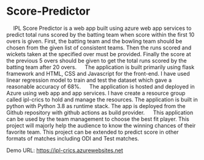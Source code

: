 # Score-Predictor

  &emsp; IPL Score Predictor is a web app built using azure web app services to predict total runs scored by the batting team when score within the first 10 overs is given. First, the batting team and the bowling team should be chosen from the given list of consistent teams. Then the runs scored and wickets taken at the specified over must be provided. Finally the score at the previous 5 overs should be given to get the total runs scored by the batting team after 20 overs.
 &emsp; The application is built primarily using flask framework and HTML, CSS and Javascript for the front-end. I have used linear regression model to train and test the dataset which gave a reasonable accuracy of 68%. 
 &emsp; The application is hosted and deployed in Azure using web app and app services. I have create a resource group called ipl-crics to hold and manage the resources. The application is built in python with Python 3.8 as runtime stack. The app is deployed from the Github repository with github actions as build provider.
  &emsp; This application can be used by the team management to choose the best fit player. This project will majorly help the audience to know the winning chances of their favorite team. This project can be extended to predict score in other formats of matches including ODI and Test matches. 
  
  Demo URL: https://ipl-crics.azurewebsites.net
